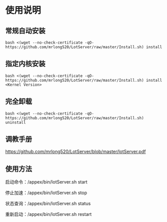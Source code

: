 # 使用说明

## 常规自动安装

```
bash <(wget --no-check-certificate -qO- https://github.com/mrlong520/LotServer/raw/master/Install.sh) install
```

## 指定内核安装

```
bash <(wget --no-check-certificate -qO- https://github.com/mrlong520/LotServer/raw/master/Install.sh) install <Kernel Version>
```

## 完全卸载

```
bash <(wget --no-check-certificate -qO- https://github.com/mrlong520/LotServer/raw/master/Install.sh) uninstall
```

## 调教手册

https://github.com/mrlong520/LotServer/blob/master/lotServer.pdf

## 使用方法

启动命令：/appex/bin/lotServer.sh start

停止加速：/appex/bin/lotServer.sh stop

状态查询：/appex/bin/lotServer.sh status

重新启动：/appex/bin/lotServer.sh restart
